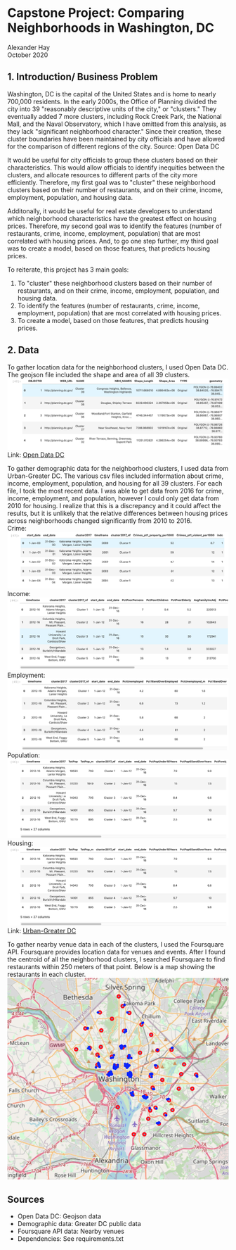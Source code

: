 # Capstone Project: Comparing Neighborhoods in Washington, DC
Alexander Hay <br>
October 2020

## 1. Introduction/ Business Problem
Washington, DC is the capital of the United States and is home to nearly 700,000 residents. In the early 2000s, the Office of Planning divided the city into 39 "reasonably descriptive units of the city," or "clusters." They eventually added 7 more clusters, including Rock Creek Park, the National Mall, and the Naval Observatory, which I have omitted from this analysis, as they lack "significant neighborhood character." Since their creation, these cluster boundaries have been maintained by city officials and have allowed for the comparison of different regions of the city.
Source: Open Data DC

It would be useful for city officials to group these clusters based on their characteristics. This would allow officials to identify inequities between the clusters, and allocate resources to different parts of the city more efficiently. Therefore, my first goal was to "cluster" these neighborhood clusters based on their number of restaurants, and on their crime, income, employment, population, and housing data.

Additonally, it would be useful for real estate developers to understand which neighborhood characteristics have the greatest effect on housing prices. Therefore, my second goal was to identify the features (number of restaurants, crime, income, employment, population) that are most correlated with housing prices. And, to go one step further, my third goal was to create a model, based on those features, that predicts housing prices.

To reiterate, this project has 3 main goals:
1. To "cluster" these neighborhood clusters based on their number of restaurants, and on their crime, income, employment, population, and housing data.
2. To identify the features (number of restaurants, crime, income, employment, population) that are most correlated with housing prices.
3. To create a model, based on those features, that predicts housing prices.

## 2. Data
To gather location data for the neighborhood clusters, I used Open Data DC. The geojson file included the shape and area of all 39 clusters. <br> 
![alt text](https://github.com/alechay/Coursera_Capstone/blob/main/week4/images/geo.png) <br>
Link: [Open Data DC](https://opendata.dc.gov/datasets/f6c703ebe2534fc3800609a07bad8f5b_17)

To gather demographic data for the neighborhood clusters, I used data from Urban-Greater DC. The various csv files included information about crime, income, employment, population, and housing for all 39 clusters. For each file, I took the most recent data. I was able to get data from 2016 for crime, income, employment, and population, however I could only get data from 2010 for housing. I realize that this is a discrepancy and it could affect the results, but it is unlikely that the relative differences between housing prices across neighborhoods changed significantly from 2010 to 2016. <br>
Crime:<br>
![alt text](https://github.com/alechay/Coursera_Capstone/blob/main/week4/images/crime.png) <br>
Income:<br>
![alt text](https://github.com/alechay/Coursera_Capstone/blob/main/week4/images/income.png) <br>
Employment:<br>
![alt text](https://github.com/alechay/Coursera_Capstone/blob/main/week4/images/employment.png) <br>
Population: <br>
![alt text](https://github.com/alechay/Coursera_Capstone/blob/main/week4/images/population.png) <br>
Housing: <br>
![alt text](https://github.com/alechay/Coursera_Capstone/blob/main/week4/images/population.png) <br>
Link: [Urban-Greater DC](https://greaterdc.urban.org/data-explorer?geography=cl17)

To gather nearby venue data in each of the clusters, I used the Foursquare API. Foursquare provides location data for venues and events. After I found the centroid of all the neighborhood clusters, I searched Foursquare to find restaurants within 250 meters of that point. Below is a map showing the restaurants in each cluster. <br>
![alt text](https://github.com/alechay/Coursera_Capstone/blob/main/week4/images/restaurants.png)

## Sources
- Open Data DC: Geojson data
- Demographic data: Greater DC public data
- Foursquare API data: Nearby venues
- Dependencies: See requirements.txt
